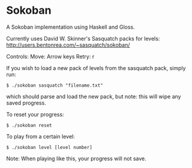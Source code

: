 Sokoban
=======

A Sokoban implementation using Haskell and Gloss.

Currently uses David W. Skinner's Sasquatch packs for levels: http://users.bentonrea.com/~sasquatch/sokoban/

Controls:
Move: Arrow keys
Retry: r

If you wish to load a new pack of levels from the sasquatch pack, simply run:

    $ ./sokoban sasquatch "filename.txt"


which should parse and load the new pack, but note: this will wipe any saved progress.

To reset your progress:

    $ ./sokoban reset

To play from a certain level:

    $ ./sokoban level [level number]

Note: When playing like this, your progress will not save.